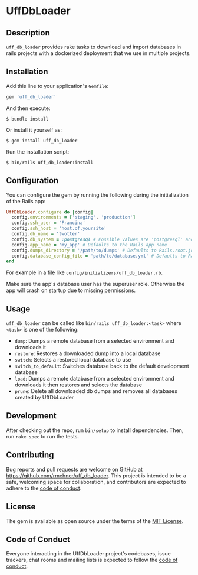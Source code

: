 # UffDbLoader

## Description

`uff_db_loader` provides rake tasks to download and import databases in rails projects with a dockerized deployment that we use in multiple projects.

## Installation

Add this line to your application's `Gemfile`:

```ruby
gem 'uff_db_loader'
```

And then execute:

    $ bundle install

Or install it yourself as:

    $ gem install uff_db_loader

Run the installation script:

    $ bin/rails uff_db_loader:install

## Configuration

You can configure the gem by running the following during the initialization of the Rails app:
```ruby
UffDbLoader.configure do |config|
  config.environments = ['staging', 'production']
  config.ssh_user = 'Francina'
  config.ssh_host = 'host.of.yoursite'
  config.db_name = 'twotter'
  config.db_system = :postgresql # Possible values are 'postgresql' and 'mysql'.
  config.app_name = 'my_app' # Defaults to the Rails app name
  config.dumps_directory = '/path/to/dumps' # Defaults to Rails.root.join('dumps')
  config.database_config_file = 'path/to/database.yml' # Defaults to Rails.root.join('config', 'database.yml')
end
```
For example in a file like `config/initializers/uff_db_loader.rb`.

Make sure the app's database user has the superuser role. Otherwise the app will crash on startup due to missing permissions.

## Usage

`uff_db_loader` can be called like `bin/rails uff_db_loader:<task>` where `<task>` is one of the following:

- `dump`: Dumps a remote database from a selected environment and downloads it
- `restore`: Restores a downloaded dump into a local database
- `switch`: Selects a restored local database to use
- `switch_to_default`: Switches database back to the default development database
- `load`: Dumps a remote database from a selected environment and downloads it then restores and selects the database
- `prune`: Delete all downloaded db dumps and removes all databases created by UffDbLoader

## Development

After checking out the repo, run `bin/setup` to install dependencies. Then, run `rake spec` to run the tests.

## Contributing

Bug reports and pull requests are welcome on GitHub at https://github.com/rmehner/uff_db_loader. This project is intended to be a safe, welcoming space for collaboration, and contributors are expected to adhere to the [code of conduct](https://github.com/rmehner/uff_db_loader/blob/main/CODE_OF_CONDUCT.md).

## License

The gem is available as open source under the terms of the [MIT License](https://opensource.org/licenses/MIT).

## Code of Conduct

Everyone interacting in the UffDbLoader project's codebases, issue trackers, chat rooms and mailing lists is expected to follow the [code of conduct](https://github.com/rmehner/uff_db_loader/blob/main/CODE_OF_CONDUCT.md).
